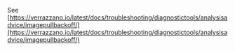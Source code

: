 See [https://verrazzano.io/latest/docs/troubleshooting/diagnostictools/analysisadvice/imagepullbackoff/](https://verrazzano.io/latest/docs/troubleshooting/diagnostictools/analysisadvice/imagepullbackoff/)
